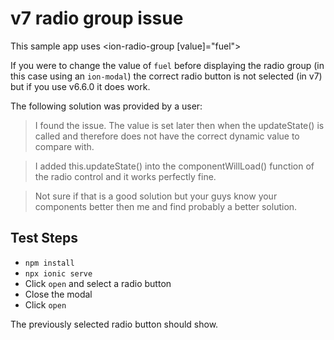 # v7 radio group issue

This sample app uses <ion-radio-group [value]="fuel">

If you were to change the value of `fuel` before displaying the radio group (in this case using an `ion-modal`) the correct radio button is not selected (in v7) but if you use v6.6.0 it does work.

The following solution was provided by a user:
> I found the issue. The value is set later then when the updateState() is called and therefore does not have the correct dynamic value to compare with.

> I added this.updateState()  into the componentWillLoad()  function of the radio control and it works perfectly fine.

> Not sure if that is a good solution but your guys know your components better then me and find probably a better solution.

## Test Steps
- `npm install`
- `npx ionic serve`
- Click `open` and select a radio button
- Close the modal
- Click `open`

The previously selected radio button should show.